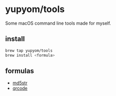 # yupyom/tools
Some macOS command line tools made for myself.

## install
```sh
brew tap yupyom/tools
brew install <formula>
```

## formulas

- [md5str](http://yupyom.github.io/tools/md5str.1.html)
- [qrcode](http://yupyom.github.io/tools/qrcode.1.html)
